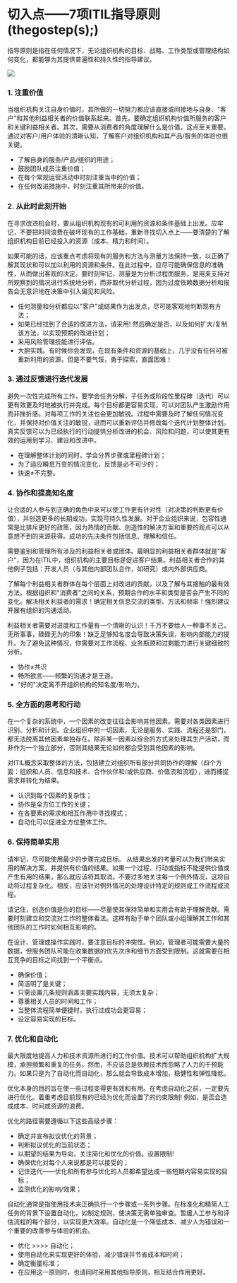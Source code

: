 # 切入点——7项ITIL指导原则\(thegostep\(s\);\)

指导原则是指在任何情况下，无论组织机构的目标、战略、工作类型或管理结构如何变化，都能够为其提供普遍性和持久性的指导建议。

![](https://i.imgur.com/iy0U6hG.png)

### 1. 注重价值

当组织机构关注自身价值时，其所做的一切努力都应该直接或间接地与自身、"客户"和其他利益相关者的价值联系起来。首先，要确定组织机构价值所服务的客户和关键利益相关者。其次，需要从消费者的角度理解什么是价值，这点至关重要。通过对客户/用户体验的清晰认知，了解客户对组织机构和其产品/服务的体验也很关键。

* 了解自身的服务/产品/组织的用途；
* 鼓励团队成员注重价值；
* 在每个常规运营活动中时刻注重当中的价值；
* 在任何改进措施中，时刻注重其所带来的价值。

### 2. 从此时此刻开始

在寻求改进机会时，要从组织机构现有的可利用的资源和条件基础上出发。应牢记，不要把时间浪费在破坏现有的工作基础，重新寻找切入点上——要清楚的了解组织机构目前已经投入的资源（成本、精力和时间）。

如果可能的话，应该重点考虑将现有的服务和方法与测量方法保持一致，以正确了解其现状和可以加以利用的资源和条件。在此过程中，应尽可能确保信息的准确性，从而做出客观的决定。要时刻牢记，测量是为分析过程而服务，是用来支持对所观察到的情况进行系统地分析，而非取代分析过程，因为过度依赖数据分析和报告会无意识地在决策中引入偏见和风险。

* 任何测量和分析都应以"客户"或结果作为出发点，尽可能客观地判断现有方法；
* 如果已经找到了合适的改进方法，请采用! 然后确定是否，以及如何扩大/复制该方法，以实现预期的改进计划；
* 采用风险管理技能进行评估。
* 大胆实践。有时候你会发现，在现有条件和资源的基础上，几乎没有任何可被重新利用的资源，但是不要气馁，勇于探索，直面困难！

### 3. 通过反馈进行迭代发展

避免一次性完成所有工作，要学会任务分解，子任务或阶段性里程碑（迭代）可以更有效更及时地被执行并完成。每个目标都更容易实现，可以对团队产生激励作用而非挫折感。对每项工作的关注也会更加敏锐。过程中需要及时了解任何情况变化，并保持对价值关注的敏锐，进而可以重新评估并修改每个迭代计划整体计划。真实反馈可以为已经执行的行动提供分析改进的机会、风险和问题，可以使其更有效的运用到学习、建设和改进中。

* 在理解整体计划的同时，学会分界步骤或里程碑计划；
* 为了适应瞬息万变的情况变化，反馈是必不可少的；
* 快速≠不完整。

### 4. 协作和提高知名度

让合适的人参与到正确的角色中来可以使工作更有针对性（对决策的判断更有价值），并创造更多的长期成功，实现可持久性发展。对于企业组织来说，包容性通常是比排斥更好的政策，因为热情的贡献、创造性的解决方案和重要的观点可以从意想不到的来源获得。成功的先决条件包括信息、理解和信任。

需要鉴别和管理所有涉及的利益相关者或团体。最明显的利益相关者群体就是"客户"，因为在ITIL中，组织机构的主要目标是促进客户结果。利益相关者合作的其他例子包括：开发人员（与其他内部团队合作，如研究）或内外部供应商。

了解每个利益相关者群体在每个层面上对改进的贡献，以及了解与其接触的最有效方法。根据组织和"消费者"之间的关系，预期合作的水平和类型是否会产生不同的变化。解决相关利益者的需求！确定相关信息交流的类型、方法和频率！强烈建议开展有组织的沟通活动。

利益相关者需要对进度和工作量有一个清晰的认识！千万不要给人一种事不关己，无所事事，碌碌无为的印象！缺乏足够知名度会导致决策失误，影响内部能力的提升。为了避免这种情况，你需要对工作流程、业务瓶颈和过剩能力进行关键细致的分析。

* 协作≠共识
* 畅所欲言——频繁的沟通才是王道。
* "好的"决定离不开组织机构的知名度/影响力。

### 5. 全方面的思考和行动

在一个复杂的系统中，一个因素的改变往往会影响其他因素。需要对各类因素进行识别、分析和计划。企业组织中的一切因素，无论是服务、实践、流程还是部门，都无法脱离其他因素单独存在。除非某一因素以综合的方式来处理其生产活动，而非作为一个独立部分，否则其结果无论如何都会受到其他因素的影响。

对ITIL概念采取整体的方法，包括建立对组织所有部分共同协作的理解（四个方面：组织和人员、信息和技术、合作伙伴和/或供应商、价值流和流程），进而捕捉需求并转化为结果。

* 认识到每个因素的复杂性；
* 协作是全方位工作的关键；
* 在各要素的需求和相互作用中寻找模式；
* 自动化可以促进全方位整体工作。

### 6. 保持简单实用

请牢记，尽可能使用最少的步骤完成目标。 从结果出发的考量可以为我们带来实用的解决方案，并提供有价值的结果。如果一个过程、行动或指标不能提供价值或产生有用的结果，那么就应该将其取消。不要过多地关注每一个例外情况，这将自动将过程复杂化。相反，应该针对例外情况的处理设计特定的规则或工作流程或流程。

请记住，创造价值是你的目标——尽量使其保持简单和实用会有助于理解贡献。需要时刻建立和交流对工作的整体看法。这样有助于单个团队或小组理解其工作和其他团队的工作时如何相互影响的。

在设计、管理或操作实践时，要注意目标的冲突性。例如，管理者可能需要大量的数据，但服务团队可能在收集数据的优先次序和细节方面受到限制。这就需要在相互竞争的目标之间找到一个平衡点。

* 确保价值；
* 简洁明了是关键；
* 只需设置几条规则涵盖主要实践内容，无须太复杂；
* 尊重相关人员的时间和工作；
* 当整体流程简单便捷时，执行过成功会更容易；
* 设定容易实现的目标。

### 7. 优化和自动化

最大限度地提高人力和技术资源所进行的工作价值。技术可以帮助组织机构扩大规模，承担频繁和重复的任务。然而，不应该总是依赖技术而忽略了人力的干预能力。如果只是为了自动化而自动化，那么就会导致成本增加，稳健性和弹性降低。

优化本身的目的旨在使一些过程变得更有效和有用。在考虑自动化之前，一定要先进行优化。着重考虑目前现有的已经为优化而设置了的约束限制! 例如，是否会造成成本、时间或资源的浪费。

优化的路径需要遵循以下这些高级步骤：

* 确定并宣布拟议优化的背景；
* 判断拟议优化的当前状态；
* 以期望的结果为导向，关注简化和优化的价值。设置限制!
* 确保优化对每个人来说都是可以接受的；
* 记住迭代——优化和所有参与优化的人员都希望达成一些短期内容易实现的目标；
* 监测优化的影响/效果；

自动化通常是指使用技术来正确执行一个步骤或一系列步骤。在标准化和精简人工任务的背景下设置自动化，如制定规则，使决策无需单独审查。暂缓人工参与和评估流程的每个部分，以实现更大效率。自动化是一个降低成本、减少人为错误和一个重要的改善参与体验的机会。

* 优化 &gt;&gt;&gt;&gt; 自动化；
* 使用自动化来实现更好的体验，减少错误并节省成本和时间；
* 确定衡量标准；
* 在应用这一原则时，也请同时采用其他指导原则，相互结合作用更好。

